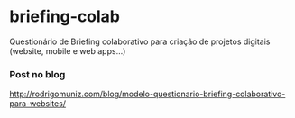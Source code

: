 briefing-colab
==============

Questionário de Briefing colaborativo para criação de projetos digitais (website, mobile e web apps...)

### Post no blog
http://rodrigomuniz.com/blog/modelo-questionario-briefing-colaborativo-para-websites/